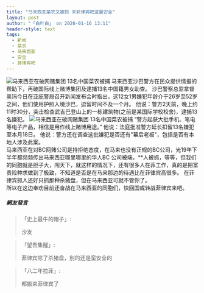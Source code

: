 ```yaml
---
title: "马来西亚菜农又被抓 来菲律宾吧这里安全"
layout: post
author: "「白叶白」 on 2020-01-16 13:11"
header-style: text
tags:
  - 新闻
  - 菜农
  - 马来西亚
  - 安全
  - 菲律宾吧
---
```


<img src="http://images.feileyuan.com/images/ueditor/202001161309000045.png" title="马来西亚在破网赌集团  13名中国菜农被捕" alt="马来西亚在破网赌集团  13名中国菜农被捕">
马来西亚沙巴警方在民众提供情报的帮助下，再破国际线上赌博集团及逮捕13名中国籍男女助查。
沙巴警察总监拿督奥玛今日在亚庇警局召开新闻发布会时指出，这12女1男嫌犯年龄介于26岁至52岁之间，他们使用护照入境沙巴，逗留时间不及一个月。
他说：警方2天前，晚上约11时30分，突击检查武吉巴登山上的一栋建筑物(之前是某国际学校校舍)，逮捕13名嫌犯。
<img src="http://images.feileyuan.com/images/ueditor/202001161309000056.png" title="马来西亚在破网赌集团  13名中国菜农被捕" alt="马来西亚在破网赌集团  13名中国菜农被捕">
“警方起获大批手机、笔电等电子产品，相信是用作线上赌博用途。”
他说：法庭批准警方延长扣留13名嫌犯至本月18日。
他说：警方还在调查这批嫌犯是否还有"幕后老板"，包括是否有本地人涉及此案。
<br>
马来西亚在对BC网赌公司是持拒绝态度，在马来也没有正规的BC公司，光19年下半年都频频传出马来西亚哪里哪里的华人BC 公司被端，**人被抓，等等，但我们的同胞就是胆子大，闯天下，就这样的情况下，还有很多人在菲工作，真的是把富贵险种求做到了极致，不知道是否是在马来那边的待遇比在菲律宾高很多。
在菲律宾抓人还好只抓那种杀猪盘，但在马来西亚可就不管你了。
<br>
所以在这边奉劝目前还奋战在马来西亚的同胞们，快回国或转战菲律宾来吧。

##### 網友發言 
> 「史上最牛的帽子」:
> <p>沙发</p>

> 「望吾集醒」:
> <p>菲律宾除了杀猪盘，别的还是蛮安全的</p>

> 「八二年拉菲」:
> <p>都搬来菲律宾了</p>


